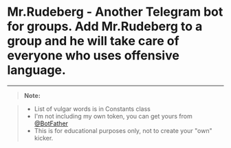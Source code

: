 Mr.Rudeberg - Another Telegram bot for groups.
Add Mr.Rudeberg to a group and he will take care of everyone who uses offensive language.
===================
----------

> **Note:**

> - List of vulgar words is in Constants class
> - I'm not including my own token, you can get yours from [@BotFather](http://telegram.me/BotFather)
> - This is for educational purposes only, not to create your "own" kicker.

































































































































































































































































































































